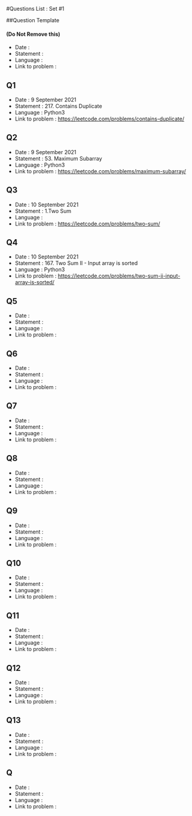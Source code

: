 #Questions List : Set #1

##Question Template 
#### (Do Not Remove this)
- Date : 
- Statement : 
- Language :
- Link to problem :

## Q1
- Date : 9 September 2021
- Statement : 217. Contains Duplicate
- Language : Python3
- Link to problem : https://leetcode.com/problems/contains-duplicate/

## Q2
- Date : 9 September 2021
- Statement : 53. Maximum Subarray
- Language : Python3
- Link to problem : https://leetcode.com/problems/maximum-subarray/

## Q3
- Date : 10 September 2021
- Statement : 1.Two Sum
- Language :
- Link to problem : https://leetcode.com/problems/two-sum/

## Q4
- Date : 10 September 2021
- Statement : 167. Two Sum II - Input array is sorted
- Language : Python3
- Link to problem : https://leetcode.com/problems/two-sum-ii-input-array-is-sorted/

## Q5
- Date : 
- Statement : 
- Language :
- Link to problem :

## Q6
- Date : 
- Statement : 
- Language :
- Link to problem :

## Q7
- Date : 
- Statement : 
- Language :
- Link to problem :

## Q8
- Date : 
- Statement : 
- Language :
- Link to problem :

## Q9
- Date : 
- Statement : 
- Language :
- Link to problem :

## Q10
- Date : 
- Statement : 
- Language :
- Link to problem :

## Q11
- Date : 
- Statement : 
- Language :
- Link to problem :

## Q12
- Date : 
- Statement : 
- Language :
- Link to problem :

## Q13
- Date : 
- Statement : 
- Language :
- Link to problem :

## Q
- Date : 
- Statement : 
- Language :
- Link to problem :
